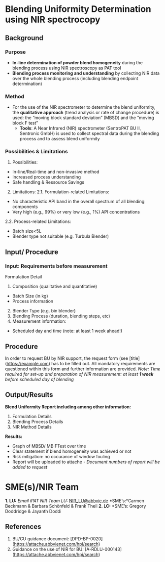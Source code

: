 # Blending Uniformity Determination using NIR spectrocopy

## Background

### Purpose 
- **In-line determination of powder blend homogeneity** during the blending process using NIR spectroscopy as PAT tool
- **Blending process monitoring and understanding** by collecting NIR data over the whole blending 					process (including blending endpoint determination)

### Method
- For the use of the NIR spectrometer to determine the blend uniformity, the **qualitative approach**  (trend analysis or rate of change procedure) is used: the “moving block standard deviation” (MBSD) and the “moving block F test”
	- **Tools**: A Near Infrared (NIR) spectrometer (SentroPAT BU II, Sentronic GmbH) is used to collect spectral data during the blending process and to assess blend uniformity

### Possibilities & Limitations 

1. Possibilities:
- In-line/Real-time and non-invasive method 
- Increased process understanding
- Safe handling & Ressource Savings

2. Limitations:
2.1. Formulation-related Limitations:
- No characteristic API band in the overall spectrum of all blending components 
- Very high (e.g., 99%) or very low (e.g., 1%) API concentrations 

2.2. Process-related Limitations: 
- Batch size<5L 
- Blender type not suitable (e.g. Turbula Blender) 

## Input/ Procedure 
### Input: Requirements before measurement
Formulation Detail
1. Composition (qualitative and quantitative)
- Batch Size (in kg)
- Process information
2. Blender Type (e.g. bin blender)
3. Blending Process (duration, blending steps, etc)
4. Measurement information:
- Scheduled day and time (note: at least 1 week ahead!)

## Procedure
In order to request BU by NIR support, the request form (see [title] (https://example.com) has to be filled out. All mandatory requirements are questioned within this form and further information are provided. 
*Note: Time required for set-up and preparation of NIR measurement: at least **1 week** before scheduled day of blending*

## Output/Results 
**Blend Uniformity Report including among other information:**
1. Formulation Details 
2. Blending Process Details
3. NIR Method Details

**Results:**
- Graph of MBSD/ MB FTest over time 
- Clear statement if blend homogeneity was achieved or not 
- Risk mitigation: no occurance of window fouling 
- Report will be uploaded to attache
*- Document numbers of report will be added to request*

# SME(s)/NIR Team
**1. LU:**
*Email iPAT NIR Team LU:* NIR_LU@abbvie.de
*SME‘s:*Carmen Beckmann & Barbara Schönfeld & Frank Theil
**2. LC:**
*SME’s:</b> Gregory Doddridge & Jayanth Doddi

## References
1. BU/CU guidance document: [DPD-BP-0020] (https://attache.abbvienet.com/hpi/search)
2. Guidance on the use of NIR for BU: [A-RDLU-000143] (https://attache.abbvienet.com/hpi/search)
